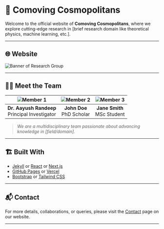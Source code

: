 
# 🧪 Comoving Cosmopolitans

Welcome to the official website of **Comoving Cosmopolitans**, where we explore cutting-edge research in [brief research domain like theoretical physics, machine learning, etc.].

---

## 🌐 Website


![Banner of Research Group](https://via.placeholder.com/1200x300.png?text=Research+Group+Banner)

---

## 👨‍🔬 Meet the Team

| ![Member 1](https://via.placeholder.com/150) | ![Member 2](https://via.placeholder.com/150) | ![Member 3](https://via.placeholder.com/150) |
|:--:|:--:|:--:|
| **Dr. Aayush Randeep** <br> Principal Investigator | **John Doe** <br> PhD Scholar | **Jane Smith** <br> MSc Student |

> _We are a multidisciplinary team passionate about advancing knowledge in [field/domain]._


---

## 🏗️ Built With

- [Jekyll](https://jekyllrb.com/) or [React](https://reactjs.org/) or [Next.js](https://nextjs.org/)
- [GitHub Pages](https://pages.github.com/) or [Vercel](https://vercel.com/)
- [Bootstrap](https://getbootstrap.com/) or [Tailwind CSS](https://tailwindcss.com/)

---

## 📬 Contact

For more details, collaborations, or queries, please visit the [Contact](https://yourgroupname.github.io/contact) page on our website.

---
